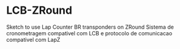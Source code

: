 # LCB-ZRound
Sketch to use Lap Counter BR transponders on ZRound
Sistema de cronometragem compativel com LCB e protocolo de comunicacao compativel com LapZ

